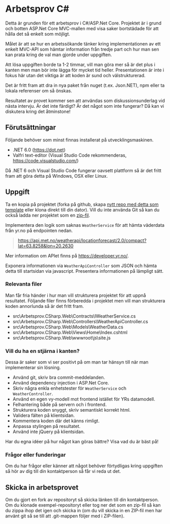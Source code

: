 # Arbetsprov C#

Detta är grunden för ett arbetsprov i C#/ASP.Net Core. Projektet är i grund och
botten ASP<span>.Net Core MVC-mallen med visa saker bortstädade för att hålla det
så enkelt som möjligt.

Målet är att se hur en arbetssökande tänker kring implementationen av ett enkelt
MVC-API som hämtar information från tredje part och hur man sen kan prata kring
de val man gjorde under uppgiften.

Att lösa uppgiften borde ta 1-2 timmar, vill man göra mer så är det plus i kanten
men man bör inte lägga för mycket tid heller. Presentationen är inte i fokus här
utan det viktiga är att koden är sund och välstrukturerad.

Det är fritt fram att dra in nya paket från nuget (t.ex. Json.NET), npm eller
ta lokala referenser om så önskas.

Resultatet av provet kommer sen att användas som diskussionsunderlag vid nästa
intervju. Är det inte färdigt? Är det något som inte fungerar? Då kan vi diskutera
kring det åtminstone!

## Förutsättningar

Följande behöver som minst finnas installerat på utvecklingsmaskinen.

* .NET 6.0 (https://dot.net)
* Valfri text-editor (Visual Studio Code rekommenderas, https://code.visualstudio.com/)

Då .NET 6 och Visual Studio Code fungerar oavsett plattform så är det fritt fram
att göra detta på Windows, OSX eller Linux.

## Uppgift

Ta en kopia på projektet (forka på github, skapa
[nytt repo med detta som template](https://github.com/xlent-norr/arbetsprov-csharp/generate)
eller klona direkt till din dator). Vill du inte använda Git så kan du också ladda
ner projektet som en
[zip-fil](https://github.com/xlent-norr/arbetsprov-csharp/archive/refs/heads/main.zip).

Implementera den logik som saknas `WeatherService` för att hämta väderdata från
yr.no på endpointen nedan.

> https://api.met.no/weatherapi/locationforecast/2.0/compact?lat=63.8258&lon=20.2630

Mer information om APIet finns på https://developer.yr.no/.

Exponera informationen via `WeatherApiController` som JSON och hämta detta till startsidan
via javascript. Presentera informationen på lämpligt sätt.

### Relevanta filer

Man får fria händer i hur man vill strukturera projektet för att uppnå resultatet.
Följande filer finns förberedda i projektet men vill man strukturera koden annorlunda
så är det fritt fram.

* src\Arbetsprov<span>.CSharp.Web\Contracts\IWeatherService.cs
* src\Arbetsprov<span>.CSharp.Web\Controllers\WeatherApiController.cs
* src\Arbetsprov<span>.CSharp.Web\Models\WeatherData.cs
* src\Arbetsprov<span>.CSharp.Web\Views\Home\Index.cshtml
* src\Arbetsprov<span>.CSharp.Web\wwwroot\js\site.js

### Vill du ha en stjärna i kanten?

Dessa är saker som vi ser positivt på om man tar hänsyn till när man implementerar
sin lösning.

* Använd git, skriv bra commit-meddelanden.
* Använd dependency injection i ASP<span>.Net Core.
* Skriv några enkla enhetstester för `WeatherService` och `WeatherController`.
* Använd en egen vy-modell mot frontend istället för YRs datamodell. 
* Felhantering både på servern och i frontend.
* Strukturera koden snyggt, skriv semantiskt korrekt html.
* Validera fälten på klientsidan.
* Kommentera koden där det känns rimligt.
* Anpassa stylingen på resultatet.
* Använd inte jQuery på klientsidan.

Har du egna idéer på hur något kan göras bättre? Visa vad du är bäst på!

### Frågor eller funderingar

Om du har frågor eller känner att något behöver förtydligas kring uppgiften så
hör av dig till din kontaktperson så får vi reda ut det.

## Skicka in arbetsprovet

Om du gjort en fork av repositoryt så skicka länken till din kontaktperson. Om du
klonade exempel-repositoryt eller tog ner det som en zip-fil så kan du zippa ihop
det igen och skicka in (om du vill skicka in en ZIP-fil men har använt git så se
till att .git-mappen följer med i ZIP-filen).
